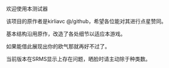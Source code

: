 欢迎使用本测试器 

该项目的原作者是kirliavc @/github，希望各位能对其进行点星赞同。

基本结构沿用原作，改造了各处细节以适应本游戏。

如果能借此展现出你的欧气那就再好不过了。

当前版本在SRMS显示上存在问题，晒脸时请主动除于种类数。
